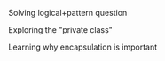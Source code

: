 Solving logical+pattern question

Exploring the "private class"

Learning why encapsulation is important